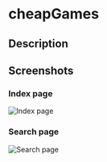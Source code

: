 # cheapGames

## Description

## Screenshots

### Index page

![Index page](sreenshots/index-page.png "Index page")

### Search page

![Search page](sreenshots/search-page.png "Search page")
